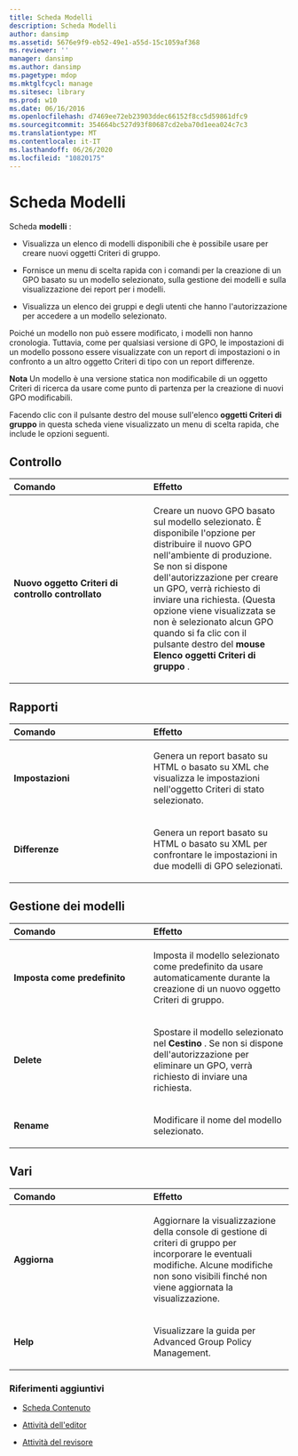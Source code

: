 ```yaml
---
title: Scheda Modelli
description: Scheda Modelli
author: dansimp
ms.assetid: 5676e9f9-eb52-49e1-a55d-15c1059af368
ms.reviewer: ''
manager: dansimp
ms.author: dansimp
ms.pagetype: mdop
ms.mktglfcycl: manage
ms.sitesec: library
ms.prod: w10
ms.date: 06/16/2016
ms.openlocfilehash: d7469ee72eb23903ddec66152f8cc5d59861dfc9
ms.sourcegitcommit: 354664bc527d93f80687cd2eba70d1eea024c7c3
ms.translationtype: MT
ms.contentlocale: it-IT
ms.lasthandoff: 06/26/2020
ms.locfileid: "10820175"
---
```

# Scheda Modelli


Scheda **modelli** :

-   Visualizza un elenco di modelli disponibili che è possibile usare per creare nuovi oggetti Criteri di gruppo.

-   Fornisce un menu di scelta rapida con i comandi per la creazione di un GPO basato su un modello selezionato, sulla gestione dei modelli e sulla visualizzazione dei report per i modelli.

-   Visualizza un elenco dei gruppi e degli utenti che hanno l'autorizzazione per accedere a un modello selezionato.

Poiché un modello non può essere modificato, i modelli non hanno cronologia. Tuttavia, come per qualsiasi versione di GPO, le impostazioni di un modello possono essere visualizzate con un report di impostazioni o in confronto a un altro oggetto Criteri di tipo con un report differenze.

**Nota**  Un modello è una versione statica non modificabile di un oggetto Criteri di ricerca da usare come punto di partenza per la creazione di nuovi GPO modificabili.

 

Facendo clic con il pulsante destro del mouse sull'elenco **oggetti Criteri di gruppo** in questa scheda viene visualizzato un menu di scelta rapida, che include le opzioni seguenti.

## Controllo


<table>
<colgroup>
<col width="50%" />
<col width="50%" />
</colgroup>
<thead>
<tr class="header">
<th align="left">Comando</th>
<th align="left">Effetto</th>
</tr>
</thead>
<tbody>
<tr class="odd">
<td align="left"><p><strong>Nuovo oggetto Criteri di controllo controllato</strong></p></td>
<td align="left"><p>Creare un nuovo GPO basato sul modello selezionato. È disponibile l'opzione per distribuire il nuovo GPO nell'ambiente di produzione. Se non si dispone dell'autorizzazione per creare un GPO, verrà richiesto di inviare una richiesta. (Questa opzione viene visualizzata se non è selezionato alcun GPO quando si fa clic con il pulsante destro del <strong> mouse Elenco oggetti Criteri di gruppo </strong> .</p></td>
</tr>
</tbody>
</table>

 

## Rapporti


<table>
<colgroup>
<col width="50%" />
<col width="50%" />
</colgroup>
<thead>
<tr class="header">
<th align="left">Comando</th>
<th align="left">Effetto</th>
</tr>
</thead>
<tbody>
<tr class="odd">
<td align="left"><p><strong>Impostazioni</strong></p></td>
<td align="left"><p>Genera un report basato su HTML o basato su XML che visualizza le impostazioni nell'oggetto Criteri di stato selezionato.</p></td>
</tr>
<tr class="even">
<td align="left"><p><strong>Differenze</strong></p></td>
<td align="left"><p>Genera un report basato su HTML o basato su XML per confrontare le impostazioni in due modelli di GPO selezionati.</p></td>
</tr>
</tbody>
</table>

 

## Gestione dei modelli


<table>
<colgroup>
<col width="50%" />
<col width="50%" />
</colgroup>
<thead>
<tr class="header">
<th align="left">Comando</th>
<th align="left">Effetto</th>
</tr>
</thead>
<tbody>
<tr class="odd">
<td align="left"><p><strong>Imposta come predefinito</strong></p></td>
<td align="left"><p>Imposta il modello selezionato come predefinito da usare automaticamente durante la creazione di un nuovo oggetto Criteri di gruppo.</p></td>
</tr>
<tr class="even">
<td align="left"><p><strong>Delete</strong></p></td>
<td align="left"><p>Spostare il modello selezionato nel <strong> Cestino </strong> . Se non si dispone dell'autorizzazione per eliminare un GPO, verrà richiesto di inviare una richiesta.</p></td>
</tr>
<tr class="odd">
<td align="left"><p><strong>Rename</strong></p></td>
<td align="left"><p>Modificare il nome del modello selezionato.</p></td>
</tr>
</tbody>
</table>

 

## Vari


<table>
<colgroup>
<col width="50%" />
<col width="50%" />
</colgroup>
<thead>
<tr class="header">
<th align="left">Comando</th>
<th align="left">Effetto</th>
</tr>
</thead>
<tbody>
<tr class="odd">
<td align="left"><p><strong>Aggiorna</strong></p></td>
<td align="left"><p>Aggiornare la visualizzazione della console di gestione di criteri di gruppo per incorporare le eventuali modifiche. Alcune modifiche non sono visibili finché non viene aggiornata la visualizzazione.</p></td>
</tr>
<tr class="even">
<td align="left"><p><strong>Help</strong></p></td>
<td align="left"><p>Visualizzare la guida per Advanced Group Policy Management.</p></td>
</tr>
</tbody>
</table>

 

### Riferimenti aggiuntivi

-   [Scheda Contenuto](contents-tab.md)

-   [Attività dell'editor](performing-editor-tasks.md)

-   [Attività del revisore](performing-reviewer-tasks.md)

 

 





